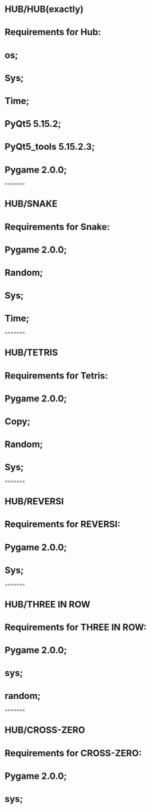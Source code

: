 # HUB/HUB(exactly)
# Requirements for Hub:
# os;
# Sys;
# Time;
# PyQt5 5.15.2;
# PyQt5_tools 5.15.2.3;
# Pygame 2.0.0;
=======
# HUB/SNAKE
# Requirements for Snake:
# Pygame 2.0.0;
# Random;
# Sys;
# Time;
=======
# HUB/TETRIS
# Requirements for Tetris:
# Pygame 2.0.0;
# Copy;
# Random;
# Sys;
=======
# HUB/REVERSI
# Requirements for REVERSI:
# Pygame 2.0.0;
# Sys;
=======
# HUB/THREE IN ROW
# Requirements for THREE IN ROW:
# Pygame 2.0.0;
# sys;
# random;
=======
# HUB/CROSS-ZERO
# Requirements for CROSS-ZERO:
# Pygame 2.0.0;
# sys;
